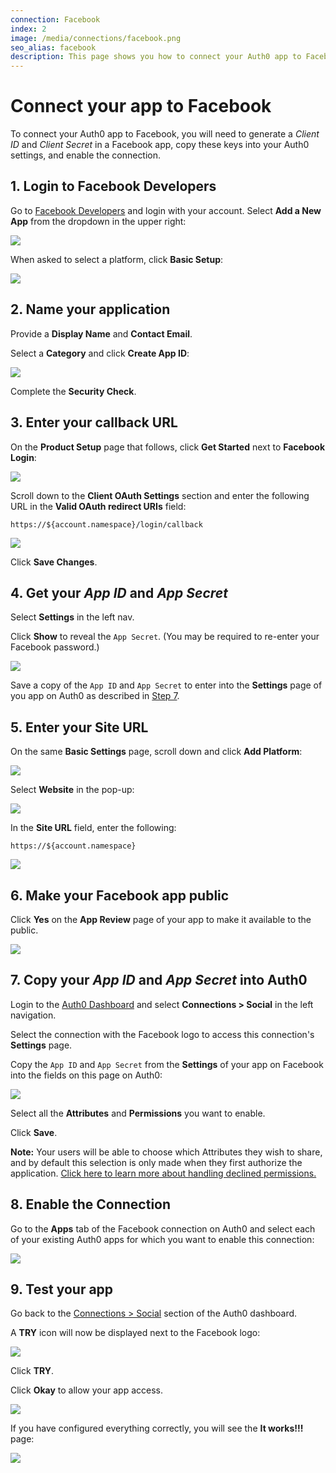 ```yaml
---
connection: Facebook
index: 2
image: /media/connections/facebook.png
seo_alias: facebook
description: This page shows you how to connect your Auth0 app to Facebook. You will need to generate keys, copy these into your Auth0 settings, and enable the connection.
---
```


# Connect your app to Facebook

To connect your Auth0 app to Facebook, you will need to generate a *Client ID* and *Client Secret* in a Facebook app, copy these keys into your Auth0 settings, and enable the connection.

## 1. Login to Facebook Developers

Go to [Facebook Developers](https://developers.facebook.com) and login with your account. Select **Add a New App** from the dropdown in the upper right:

![](/media/articles/connections/social/facebook/facebook-1.png)

When asked to select a platform, click **Basic Setup**:

![](/media/articles/connections/social/facebook/facebook-1a.png)

## 2. Name your application

Provide a **Display Name** and **Contact Email**.

Select a **Category** and click **Create App ID**:

![](/media/articles/connections/social/facebook/facebook-2.png)

Complete the **Security Check**.

## 3. Enter your callback URL

On the **Product Setup** page that follows, click **Get Started** next to **Facebook Login**:

![](/media/articles/connections/social/facebook/facebook-3.png)

Scroll down to the **Client OAuth Settings** section and enter the following URL in the **Valid OAuth redirect URIs** field:

`https://${account.namespace}/login/callback`

![](/media/articles/connections/social/facebook/facebook-3a.png)

Click **Save Changes**.

## 4. Get your *App ID* and *App Secret*

Select **Settings** in the left nav.

Click **Show** to reveal the `App Secret`. (You may be required to re-enter your Facebook password.)

![](/media/articles/connections/social/facebook/facebook-4.png)

Save a copy of the `App ID` and `App Secret` to enter into the **Settings** page of you app on Auth0 as described in [Step 7](#7-copy-your-app-id-and-app-secret-into-auth0).

## 5. Enter your Site URL

On the same **Basic Settings** page, scroll down and click **Add Platform**:

![](/media/articles/connections/social/facebook/facebook-4a.png)

Select **Website** in the pop-up:

![](/media/articles/connections/social/facebook/facebook-4b.png)

In the **Site URL** field, enter the following:

`https://${account.namespace}`

![](/media/articles/connections/social/facebook/facebook-4c.png)

## 6. Make your Facebook app public

Click **Yes** on the **App Review** page of your app to make it available to the public.

![](/media/articles/connections/social/facebook/facebook-5.png)

## 7. Copy your *App ID* and *App Secret* into Auth0

Login to the [Auth0 Dashboard](${manage_url}) and select **Connections > Social** in the left navigation.

Select the connection with the Facebook logo to access this connection's **Settings** page.

Copy the `App ID` and `App Secret` from the **Settings** of your app on Facebook into the fields on this page on Auth0:

![](/media/articles/connections/social/facebook/facebook-6.png)

Select all the **Attributes** and **Permissions** you want to enable.

Click **Save**.

**Note:** Your users will be able to choose which Attributes they wish to share, and by default this selection is only made when they first authorize the application. [Click here to learn more about handling declined permissions.](/connections/social/reprompt-permissions)

## 8. Enable the Connection

Go to the **Apps** tab of the Facebook connection on Auth0 and select each of your existing Auth0 apps for which you want to enable this connection:

![](/media/articles/connections/social/facebook/facebook-7.png)

## 9. Test your app

Go back to the [Connections > Social](${manage_url}/#/conncetions/social) section of the Auth0 dashboard.

A **TRY** icon will now be displayed next to the Facebook logo:

![](/media/articles/connections/social/facebook/facebook-8.png)

Click **TRY**.

Click **Okay** to allow your app access.

![](/media/articles/connections/social/facebook/facebook-8a.png)

If you have configured everything correctly, you will see the **It works!!!** page:

![](/media/articles/connections/social/facebook/facebook-8b.png)

